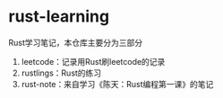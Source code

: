 # rust-learning
Rust学习笔记，本仓库主要分为三部分

1. leetcode：记录用Rust刷leetcode的记录
2. rustlings：Rust的练习
3. rust-note：来自学习《陈天：Rust编程第一课》的笔记